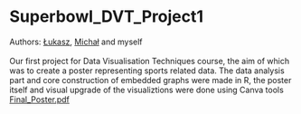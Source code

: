 # Superbowl_DVT_Project1
Authors: [Łukasz](https://github.com/LukaszGrabarski), [Michał](https://github.com/michal1701) and myself <br></br>
Our first project for Data Visualisation Techniques course, the aim of which was to create a poster representing sports related data. The data analysis part and core construction of embedded graphs were made in R, the poster itself and visual upgrade of the visualiztions were done using Canva tools
[Final_Poster.pdf](https://github.com/WojtekGrbs/Superbowl_DVT_Project1/files/11099910/Final_Poster.pdf)
